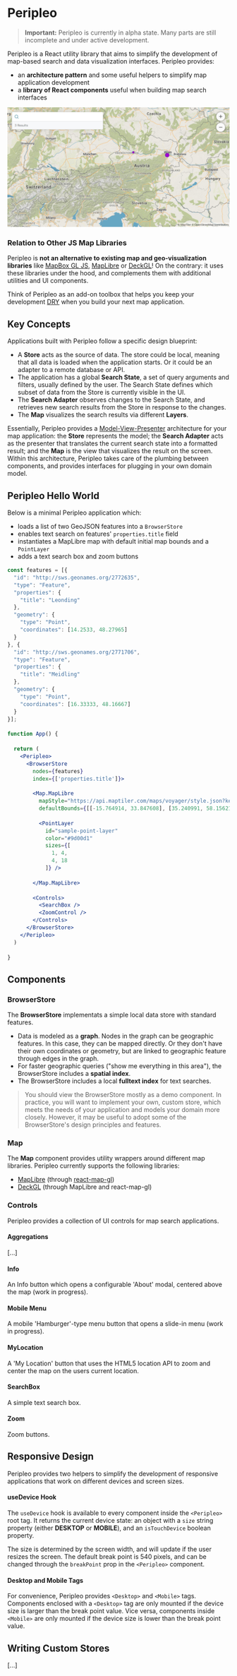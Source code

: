 # Peripleo

> __Important:__ Peripleo is currently in alpha state. Many parts are still incomplete and under active development.

Peripleo is a React utility library that aims to simplify the development of map-based search and data visualization interfaces. Peripleo provides:

- an __architecture pattern__ and some useful helpers to simplify map application development
- a __library of React components__ useful when building map search interfaces

![An example screenshot of a Peripleo map](peripleo.jpg)

### Relation to Other JS Map Libraries

Peripleo is __not an alternative to existing map and geo-visualization libraries__ like [MapBox GL JS](https://www.mapbox.com/mapbox-gljs), [MapLibre](https://maplibre.org/) or [DeckGL](https://deck.gl/)! On the contrary: it uses these libraries under the hood, and complements them with additional utilities and UI components.

Think of Peripleo as an add-on toolbox that helps you keep your development [DRY](https://en.wikipedia.org/wiki/Don%27t_repeat_yourself) when you build your next map application.

## Key Concepts

Applications built with Peripleo follow a specific design blueprint: 

- A __Store__ acts as the source of data. The store could be local, meaning that all data is loaded when the application starts. Or it could be an adapter to a remote database or API.
- The application has a global __Search State__, a set of query arguments and filters, usually defined by the user. The Search State defines which subset of data from the Store is currently visible in the UI.
- The __Search Adapter__ observes changes to the Search State, and retrieves new search results from the Store in response to the changes.
- The __Map__ visualizes the search results via different __Layers__.

Essentially, Peripleo provides a [Model-View-Presenter](https://en.wikipedia.org/wiki/Model%E2%80%93view%E2%80%93presenter) architecture for your map application: the __Store__ represents the model; the __Search Adapter__ acts as the presenter that translates the current search state into a formatted result; and the __Map__ is the view that visualizes the result on the screen. Within this architecture, Peripleo takes care of the plumbing between components, and provides interfaces for plugging in your own domain model.

## Peripleo Hello World

Below is a minimal Peripleo application which:

- loads a list of two GeoJSON features into a `BrowserStore`
- enables text search on features' `properties.title` field
- instantiates a MapLibre map with default initial map bounds and a `PointLayer`
- adds a text search box and zoom buttons

```jsx
const features = [{
  "id": "http://sws.geonames.org/2772635",
  "type": "Feature",
  "properties": {
    "title": "Leonding"
  },
  "geometry": {
    "type": "Point",
    "coordinates": [14.2533, 48.27965]
  }
}, {
  "id": "http://sws.geonames.org/2771706",
  "type": "Feature",
  "properties": {
    "title": "Meidling"
  },
  "geometry": {
    "type": "Point",
    "coordinates": [16.33333, 48.16667]
  } 
}];

function App() {

  return (
    <Peripleo>
      <BrowserStore 
        nodes={features}
        index={['properties.title']}>

        <Map.MapLibre
          mapStyle="https://api.maptiler.com/maps/voyager/style.json?key={your-api-key}"
          defaultBounds={[[-15.764914, 33.847608], [35.240991, 58.156214]]}>

          <PointLayer 
            id="sample-point-layer"
            color="#9d00d1" 
            sizes={[
              1, 4,
              4, 18
            ]} />

        </Map.MapLibre>

        <Controls>
          <SearchBox />
          <ZoomControl />
        </Controls>
      </BrowserStore>
    </Peripleo>
  )

}
```

## Components

### BrowserStore

The __BrowserStore__ implementats a simple local data store with standard features.

- Data is modeled as a __graph__. Nodes in the graph can be geographic features. In this case, they can be mapped directly. Or they don't have their own coordinates or geometry, but are linked to geographic feature through edges in the graph.
- For faster geographic queries ("show me everything in this area"), the BrowserStore includes a __spatial index__.
- The BrowserStore includes a local __fulltext index__ for text searches.

> You should view the BrowserStore mostly as a demo component. In practice, you will want to implement your own, custom store, which meets the needs of your application and models your domain more closely. However, it may be useful to adopt some of the BrowserStore's design principles and features.

### Map

The __Map__ component provides utility wrappers around different map libraries. Peripleo currently supports the following libraries:

- [MapLibre](https://maplibre.org/) (through [react-map-gl](https://visgl.github.io/react-map-gl/))
- [DeckGL](https://deck.gl/) (through MapLibre and react-map-gl)

### Controls

Peripleo provides a collection of UI controls for map search applications.

#### Aggregations

[...]

#### Info

An Info button which opens a configurable 'About' modal, centered above the map (work in progress).

#### Mobile Menu

A mobile 'Hamburger'-type menu button that opens a slide-in menu (work in progress).

#### MyLocation

A 'My Location' button that uses the HTML5 location API to zoom and center the map on the users current location.

#### SearchBox

A simple text search box.

#### Zoom

Zoom buttons.

## Responsive Design

Peripleo provides two helpers to simplify the development of responsive applications that work on different devices and screen sizes.

#### useDevice Hook

The `useDevice` hook is available to every component inside the `<Peripleo>` root tag. It returns the current device state: an object with a `size` string property (either __DESKTOP__ or __MOBILE__), and an `isTouchDevice` boolean property.

The size is determined by the screen width, and will update if the user resizes the screen. The default break point is 540 pixels, and can be changed through the `breakPoint` prop in the `<Peripleo>` component. 

#### Desktop and Mobile Tags

For convenience, Peripleo provides `<Desktop>` and `<Mobile>` tags. Components enclosed with a `<Desktop>` tag are only mounted if the device size is larger than the break point value. Vice versa, components inside `<Mobile>` are only mounted if the device size is lower than the break point value. 

## Writing Custom Stores

[...]



